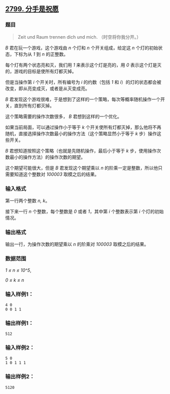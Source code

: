 ## [2799. 分手是祝愿](https://www.acwing.com/problem/content/2801/)

### 题目

> Zeit und Raum trennen dich und mich. （时空将你我分开。）

*B* 君在玩一个游戏，这个游戏由 *n* 个灯和 *n* 个开关组成，给定这 *n* 个灯的初始状态，下标为从 *1* 到 *n* 的正整数。

每个灯有两个状态亮和灭，我们用 *1* 来表示这个灯是亮的，用 *0* 表示这个灯是灭的，游戏的目标是使所有灯都灭掉。

但是当操作第 *i* 个开关时，所有编号为 *i* 的约数（包括 *1* 和 *i*）的灯的状态都会被改变，即从亮变成灭，或者是从灭变成亮。

*B* 君发现这个游戏很难，于是想到了这样的一个策略，每次等概率随机操作一个开关，直到所有灯都灭掉。

这个策略需要的操作次数很多， *B* 君想到这样的一个优化。

如果当前局面，可以通过操作小于等于 *k* 个开关使所有灯都灭掉，那么他将不再随机，直接选择操作次数最小的操作方法（这个策略显然小于等于 *k* 步）操作这些开关。

*B* 君想知道按照这个策略（也就是先随机操作，最后小于等于 *k* 步，使用操作次数最小的操作方法）的操作次数的期望。

这个期望可能很大，但是 *B* 君发现这个期望乘以 *n* 的阶乘一定是整数，所以他只需要知道这个整数对 *100003* 取模之后的结果。

### 输入格式

第一行两个整数 *n, k*。

接下来一行 *n* 个整数，每个整数是 *0* 或者 *1*，其中第 *i* 个整数表示第 *i* 个灯的初始情况。

### 输出格式

输出一行，为操作次数的期望乘以 *n* 的阶乘对 *100003* 取模之后的结果。

### 数据范围

*1 ≤ n ≤ 10^5*,

*0 ≤ k ≤ n*

### 输入样例1：

```
4 0
0 0 1 1
```

### 输出样例1：

```
512
```

### 输入样例2：

```
5 0
1 0 1 1 1
```

### 输出样例2：

```
5120
```
